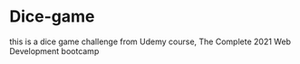 # Dice-game 
this is a dice game challenge from Udemy course, The Complete 2021 Web Development bootcamp
